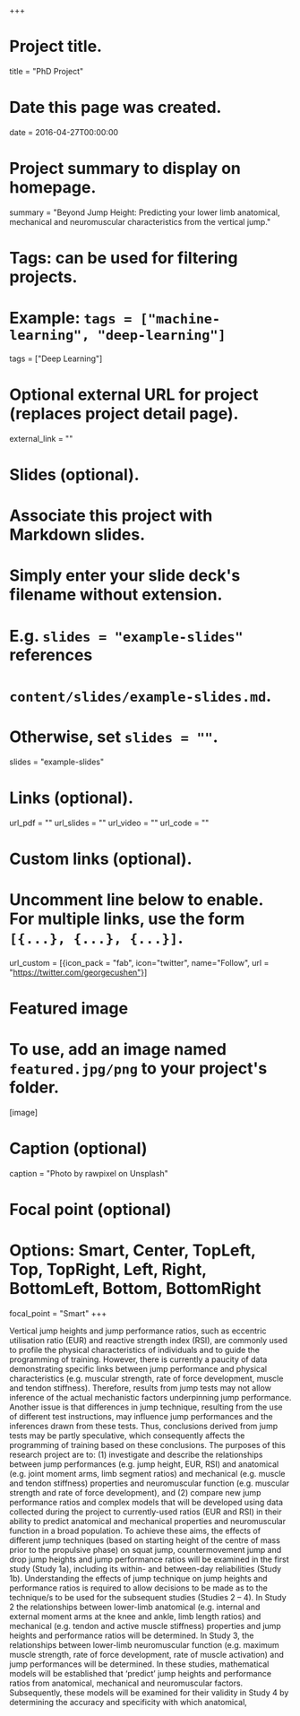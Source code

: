 +++
# Project title.
title = "PhD Project"

# Date this page was created.
date = 2016-04-27T00:00:00

# Project summary to display on homepage.
summary = "Beyond Jump Height: Predicting your lower limb anatomical, mechanical and neuromuscular characteristics from the vertical jump."

# Tags: can be used for filtering projects.
# Example: `tags = ["machine-learning", "deep-learning"]`
tags = ["Deep Learning"]

# Optional external URL for project (replaces project detail page).
external_link = ""

# Slides (optional).
#   Associate this project with Markdown slides.
#   Simply enter your slide deck's filename without extension.
#   E.g. `slides = "example-slides"` references 
#   `content/slides/example-slides.md`.
#   Otherwise, set `slides = ""`.
slides = "example-slides"

# Links (optional).
url_pdf = ""
url_slides = ""
url_video = ""
url_code = ""

# Custom links (optional).
#   Uncomment line below to enable. For multiple links, use the form `[{...}, {...}, {...}]`.
url_custom = [{icon_pack = "fab", icon="twitter", name="Follow", url = "https://twitter.com/georgecushen"}]

# Featured image
# To use, add an image named `featured.jpg/png` to your project's folder. 
[image]
  # Caption (optional)
  caption = "Photo by rawpixel on Unsplash"
  
  # Focal point (optional)
  # Options: Smart, Center, TopLeft, Top, TopRight, Left, Right, BottomLeft, Bottom, BottomRight
  focal_point = "Smart"
+++

Vertical jump heights and jump performance ratios, such as eccentric utilisation ratio (EUR) and reactive strength index (RSI), are commonly used to profile the physical characteristics of individuals and to guide the programming of training. However, there is currently a paucity of data demonstrating specific links between jump performance and physical characteristics (e.g. muscular strength, rate of force development, muscle and tendon stiffness). Therefore, results from jump tests may not allow inference of the actual mechanistic factors underpinning jump performance. Another issue is that differences in jump technique, resulting from the use of different test instructions, may influence jump performances and the inferences drawn from these tests. Thus, conclusions derived from jump tests may be partly speculative, which consequently affects the programming of training based on these conclusions. The purposes of this research project are to: (1) investigate and describe the relationships between jump performances (e.g. jump height, EUR, RSI) and anatomical (e.g. joint moment arms, limb segment ratios) and mechanical (e.g. muscle and tendon stiffness) properties and neuromuscular function (e.g. muscular strength and rate of force development), and (2) compare new jump performance ratios and complex models that will be developed using data collected during the project to currently-used ratios (EUR and RSI) in their ability to predict anatomical and mechanical properties and neuromuscular function in a broad population. To achieve these aims, the effects of different jump techniques (based on starting height of the centre of mass prior to the propulsive phase) on squat jump, countermovement jump and drop jump heights and jump performance ratios will be examined in the first study (Study 1a), including its within- and between-day reliabilities (Study 1b). Understanding the effects of jump technique on jump heights and performance ratios is required to allow decisions to be made as to the technique/s to be used for the subsequent studies (Studies 2 – 4). In Study 2 the relationships between lower-limb anatomical (e.g. internal and external moment arms at the knee and ankle, limb length ratios) and mechanical (e.g. tendon and active muscle stiffness) properties and jump heights and performance ratios will be determined. In Study 3, the relationships between lower-limb neuromuscular function (e.g. maximum muscle strength, rate of force development, rate of muscle activation) and jump performances will be determined. In these studies, mathematical models will be established that ‘predict’ jump heights and performance ratios from anatomical, mechanical and neuromuscular factors. Subsequently, these models will be examined for their validity in Study 4 by determining the accuracy and specificity with which anatomical,
